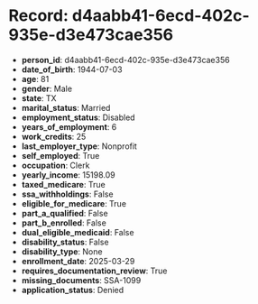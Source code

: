 # Record: d4aabb41-6ecd-402c-935e-d3e473cae356

- **person_id**: d4aabb41-6ecd-402c-935e-d3e473cae356
- **date_of_birth**: 1944-07-03
- **age**: 81
- **gender**: Male
- **state**: TX
- **marital_status**: Married
- **employment_status**: Disabled
- **years_of_employment**: 6
- **work_credits**: 25
- **last_employer_type**: Nonprofit
- **self_employed**: True
- **occupation**: Clerk
- **yearly_income**: 15198.09
- **taxed_medicare**: True
- **ssa_withholdings**: False
- **eligible_for_medicare**: True
- **part_a_qualified**: False
- **part_b_enrolled**: False
- **dual_eligible_medicaid**: False
- **disability_status**: False
- **disability_type**: None
- **enrollment_date**: 2025-03-29
- **requires_documentation_review**: True
- **missing_documents**: SSA-1099
- **application_status**: Denied